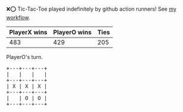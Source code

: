 :x::o: Tic-Tac-Toe played indefinitely by github action runners! See [my workflow](.github/workflows/play.yaml).

|PlayerX wins|PlayerO wins|Ties|
|-|-|-|
|483|429|205|

PlayerO's turn.

<pre>
+---+---+---+
|   |   |   |
+---+---+---+
| X | X | X |
+---+---+---+
|   | O | O |
+---+---+---+
</pre>